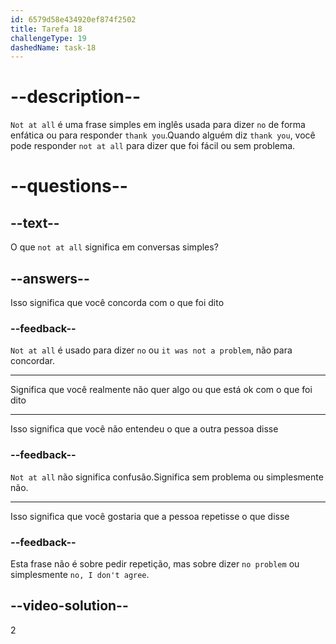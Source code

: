 ```yaml
---
id: 6579d58e434920ef874f2502
title: Tarefa 18
challengeType: 19
dashedName: task-18
---
```


# --description--

`Not at all` é uma frase simples em inglês usada para dizer `no` de forma enfática ou para responder `thank you`.Quando alguém diz `thank you`, você pode responder `not at all` para dizer que foi fácil ou sem problema.

# --questions--

## --text--

O que `not at all` significa em conversas simples?

## --answers--

Isso significa que você concorda com o que foi dito

### --feedback--

`Not at all` é usado para dizer `no` ou `it was not a problem`, não para concordar.

---

Significa que você realmente não quer algo ou que está ok com o que foi dito

---

Isso significa que você não entendeu o que a outra pessoa disse

### --feedback--

`Not at all` não significa confusão.Significa sem problema ou simplesmente não.

---

Isso significa que você gostaria que a pessoa repetisse o que disse

### --feedback--

Esta frase não é sobre pedir repetição, mas sobre dizer `no problem` ou simplesmente `no, I don't agree`.

## --video-solution--

2

